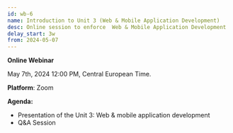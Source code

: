 ```yaml
---
id: wb-6
name: Introduction to Unit 3 (Web & Mobile Application Development) 
desc: Online session to enforce  Web & Mobile Application Development
delay_start: 3w
from: 2024-05-07
---
```


**Online Webinar**

May 7th, 2024
12:00 PM, Central European Time.

**Platform**: Zoom

**Agenda:**
- Presentation of the Unit 3: Web & mobile application development 
- Q&A Session 
